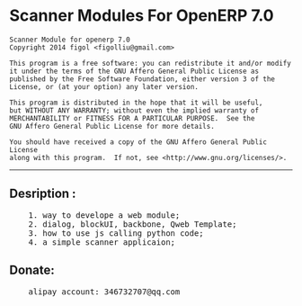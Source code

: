 Scanner Modules For OpenERP 7.0
========================================================
    Scanner Module for openerp 7.0
    Copyright 2014 figol <figolliu@gmail.com>

    This program is a free software: you can redistribute it and/or modify
    it under the terms of the GNU Affero General Public License as
    published by the Free Software Foundation, either version 3 of the
    License, or (at your option) any later version.

    This program is distributed in the hope that it will be useful,
    but WITHOUT ANY WARRANTY; without even the implied warranty of
    MERCHANTABILITY or FITNESS FOR A PARTICULAR PURPOSE.  See the
    GNU Affero General Public License for more details.

    You should have received a copy of the GNU Affero General Public License
    along with this program.  If not, see <http://www.gnu.org/licenses/>.

--------------------------------------------------------
Desription :<br />
--------------------------------------------------------
<pre>
    1. way to develope a web module;
    2. dialog, blockUI, backbone, Qweb Template;  
    3. how to use js calling python code;    	
    4. a simple scanner applicaion; 
</pre>    

Donate:<br />
-------------------------------------------------------
<pre>
    alipay account: 346732707@qq.com
</pre>
